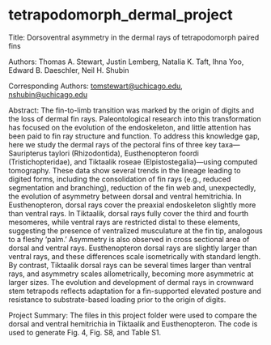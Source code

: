 # tetrapodomorph_dermal_project

Title: Dorsoventral asymmetry in the dermal rays of tetrapodomorph paired fins

Authors: Thomas A. Stewart, Justin Lemberg, Natalia K. Taft, Ihna Yoo, Edward B. Daeschler, Neil H. Shubin

Corresponding Authors: tomstewart@uchicago.edu, nshubin@uchicago.edu

Abstract: The fin-to-limb transition was marked by the origin of digits and the loss of dermal fin rays. Paleontological research into this transformation has focused on the evolution of the endoskeleton, and little attention has been paid to fin ray structure and function. To address this knowledge gap, here we study the dermal rays of the pectoral fins of three key taxa—Sauripterus taylori (Rhizodontida), Eusthenopteron foordi (Tristichopteridae), and Tiktaalik roseae (Elpistostegalia)—using computed tomography. These data show several trends in the lineage leading to digited forms, including the consolidation of fin rays (e.g., reduced segmentation and branching), reduction of the fin web and, unexpectedly, the evolution of asymmetry between dorsal and ventral hemitrichia. In Eusthenopteron, dorsal rays cover the preaxial endoskeleton slightly more than ventral rays. In Tiktaalik, dorsal rays fully cover the third and fourth mesomeres, while ventral rays are restricted distal to these elements, suggesting the presence of ventralized musculature at the fin tip, analogous to a fleshy ‘palm.’ Asymmetry is also observed in cross sectional area of dorsal and ventral rays. Eusthenopteron dorsal rays are slightly larger than ventral rays, and these differences scale isometrically with standard length. By contrast, Tiktaalik dorsal rays can be several times larger than ventral rays, and asymmetry scales allometrically, becoming more asymmetric at larger sizes. The evolution and development of dermal rays in crownward stem tetrapods reflects adaptation for a fin-supported elevated posture and resistance to substrate-based loading prior to the origin of digits.

Project Summary: The files in this project folder were used to compare the dorsal and ventral hemitrichia in Tiktaalik and Eusthenopteron. The code is used to generate Fig. 4, Fig. S8, and Table S1. 
